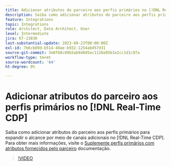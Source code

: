 ```yaml
---
title: Adicionar atributos do parceiro aos perfis primários no [!DNL Real-Time CDP]
description: Saiba como adicionar atributos do parceiro aos perfis primários para expandir o alcance por meio de canais adicionais no [!DNL Real-Time CDP].
feature: Integrations
topic: Integrations
role: Architect, Data Architect, User
level: Intermediate
jira: KT-13830
last-substantial-update: 2023-08-23T00:00:00Z
exl-id: 7b6cb89d-b514-48ae-b932-1254abd57d31
source-git-commit: 3e8f68c89b5ab94045ec1120a95b1e2cc1d1c97a
workflow-type: tm+mt
source-wordcount: '64'
ht-degree: 0%

---
```


# Adicionar atributos do parceiro aos perfis primários no [!DNL Real-Time CDP]

Saiba como adicionar atributos do parceiro aos perfis primários para expandir o alcance por meio de canais adicionais no [!DNL Real-Time CDP]. Para obter mais informações, visite o [Suplemente perfis primários com atributos fornecidos pelo parceiro](https://experienceleague.adobe.com/docs/experience-platform/rtcdp/use-cases/partner-data/supplement-first-party-profiles.html) documentação.

>[!VIDEO](https://video.tv.adobe.com/v/3423075/?learn=on)
